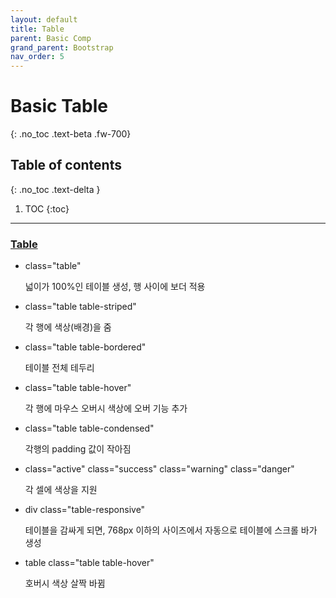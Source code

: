 ```yaml
---
layout: default
title: Table
parent: Basic Comp
grand_parent: Bootstrap
nav_order: 5
---
```


# Basic Table
{: .no_toc .text-beta .fw-700}

## Table of contents
{: .no_toc .text-delta }

1. TOC
{:toc}

---

### [Table](https://gekdev.github.io/docs/css/bootstrap/table-sample.html)

* class="table"
    
    넓이가 100%인 테이블 생성, 행 사이에 보더 적용
    
* class="table table-striped"

    각 행에 색상(배경)을 줌
    
* class="table table-bordered"

    테이블 전체 테두리
    
* class="table table-hover"

    각 행에 마우스 오버시 색상에 오버 기능 추가
    
* class="table table-condensed"

    각행의 padding 값이 작아짐
    
* class="active" class="success" class="warning" class="danger" 

    각 셀에 색상을 지원
    
* div class="table-responsive"

    테이블을 감싸게 되면, 768px 이하의 사이즈에서 자동으로 테이블에 스크롤 바가 생성
    
* table class="table table-hover"

   호버시 색상 살짝 바뀜
       
